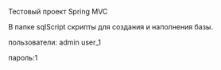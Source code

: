 
Тестовый проект Spring MVC

В папке sqlScript скрипты для создания и наполнения базы.

пользователи:
admin
user_1

пароль:1
